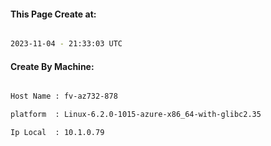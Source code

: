 
   
#### This Page Create at:

```bash

2023-11-04 - 21:33:03 UTC

```

#### Create By Machine:

```bash

Host Name : fv-az732-878

platform  : Linux-6.2.0-1015-azure-x86_64-with-glibc2.35

Ip Local  : 10.1.0.79

```

